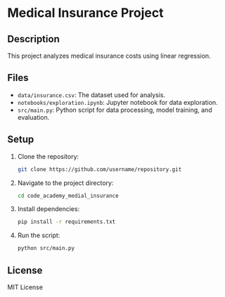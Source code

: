 # Medical Insurance Project

## Description
This project analyzes medical insurance costs using linear regression.

## Files
- `data/insurance.csv`: The dataset used for analysis.
- `notebooks/exploration.ipynb`: Jupyter notebook for data exploration.
- `src/main.py`: Python script for data processing, model training, and evaluation.

## Setup

1. Clone the repository:
    ```bash
    git clone https://github.com/username/repository.git
    ```

2. Navigate to the project directory:
    ```bash
    cd code_academy_medial_insurance
    ```

3. Install dependencies:
    ```bash
    pip install -r requirements.txt
    ```

4. Run the script:
    ```bash
    python src/main.py
    ```

## License
MIT License